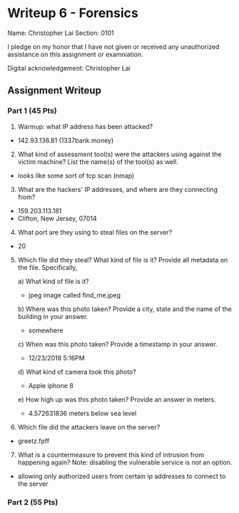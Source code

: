 # Writeup 6 - Forensics

Name: Christopher Lai
Section: 0101

I pledge on my honor that I have not given or received any unauthorized assistance on this assignment or examniation.

Digital acknowledgement: Christopher Lai

## Assignment Writeup

### Part 1 (45 Pts)

1. Warmup: what IP address has been attacked? 

- 142.93.136.81 (1337bank.money)

2. What kind of assessment tool(s) were the attackers using against the victim machine? List the name(s) of the tool(s) as well.

- looks like some sort of tcp scan (nmap)

3. What are the hackers' IP addresses, and where are they connecting from?

- 159.203.113.181
- Clifton, New Jersey, 07014

4. What port are they using to steal files on the server?

- 20

5. Which file did they steal? What kind of file is it? Provide all metadata on the file. Specifically,

    a) What kind of file is it?
     - jpeg image called find_me.jpeg

    b) Where was this photo taken? Provide a city, state and the name of the building in your answer.
    - somewhere

    c) When was this photo taken? Provide a timestamp in your answer.
    - 12/23/2018 5:16PM

    d) What kind of camera took this photo?
    - Apple iphone 8

    e) How high up was this photo taken? Provide an answer in meters.
    - 4.572631836 meters below sea level

6. Which file did the attackers leave on the server?
- greetz.fpff

7. What is a countermeasure to prevent this kind of intrusion from happening again? Note: disabling the vulnerable service is *not* an option.
- allowing only authorized users from certain ip addresses to connect to the server

### Part 2 (55 Pts)



